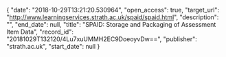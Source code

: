 {
  "date": "2018-10-29T13:21:20.530964", 
  "open_access": true, 
  "target_url": "http://www.learningservices.strath.ac.uk/spaid/spaid.html", 
  "description": "", 
  "end_date": null, 
  "title": "SPAID: Storage and Packaging of Assessment Item Data", 
  "record_id": "20181029T132120/4Lu7xuUMMH2EC9DoeoyvDw==", 
  "publisher": "strath.ac.uk", 
  "start_date": null
}

